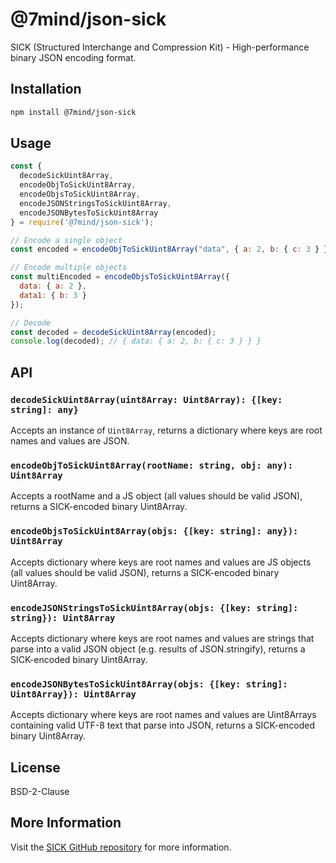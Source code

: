 # @7mind/json-sick

SICK (Structured Interchange and Compression Kit) - High-performance binary JSON encoding format.

## Installation

```bash
npm install @7mind/json-sick
```

## Usage

```javascript
const {
  decodeSickUint8Array,
  encodeObjToSickUint8Array,
  encodeObjsToSickUint8Array,
  encodeJSONStringsToSickUint8Array,
  encodeJSONBytesToSickUint8Array
} = require('@7mind/json-sick');

// Encode a single object
const encoded = encodeObjToSickUint8Array("data", { a: 2, b: { c: 3 } });

// Encode multiple objects
const multiEncoded = encodeObjsToSickUint8Array({
  data: { a: 2 },
  data1: { b: 3 }
});

// Decode
const decoded = decodeSickUint8Array(encoded);
console.log(decoded); // { data: { a: 2, b: { c: 3 } } }
```

## API

### `decodeSickUint8Array(uint8Array: Uint8Array): {[key: string]: any}`

Accepts an instance of `Uint8Array`, returns a dictionary where keys are root names and values are JSON.

### `encodeObjToSickUint8Array(rootName: string, obj: any): Uint8Array`

Accepts a rootName and a JS object (all values should be valid JSON), returns a SICK-encoded binary Uint8Array.

### `encodeObjsToSickUint8Array(objs: {[key: string]: any}): Uint8Array`

Accepts dictionary where keys are root names and values are JS objects (all values should be valid JSON), returns a SICK-encoded binary Uint8Array.

### `encodeJSONStringsToSickUint8Array(objs: {[key: string]: string}): Uint8Array`

Accepts dictionary where keys are root names and values are strings that parse into a valid JSON object (e.g. results of JSON.stringify), returns a SICK-encoded binary Uint8Array.

### `encodeJSONBytesToSickUint8Array(objs: {[key: string]: Uint8Array}): Uint8Array`

Accepts dictionary where keys are root names and values are Uint8Arrays containing valid UTF-8 text that parse into JSON, returns a SICK-encoded binary Uint8Array.

## License

BSD-2-Clause

## More Information

Visit the [SICK GitHub repository](https://github.com/7mind/sick) for more information.
